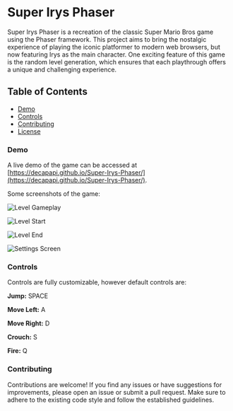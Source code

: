 
# **Super Irys Phaser**

Super Irys Phaser is a recreation of the classic Super Mario Bros game using the Phaser framework. This project aims to bring the nostalgic experience of playing the iconic platformer to modern web browsers, but now featuring Irys as the main character. One exciting feature of this game is the random level generation, which ensures that each playthrough offers a unique and challenging experience.


## **Table of Contents**

- [Demo](#Demo)
- [Controls](#Controls)
- [Contributing](#Contributing)
- [License](#License)

### Demo

A live demo of the game can be accessed at [https://decapapi.github.io/Super-Irys-Phaser/](https://decapapi.github.io/Super-Irys-Phaser/).

Some screenshots of the game:

![Level Gameplay](assets/showcase/level-gameplay.gif)

![Level Start](assets/showcase/level-start.gif)

![Level End](assets/showcase/level-end.gif)

![Settings Screen](assets/showcase/settings-screen.png)

### Controls

Controls are fully customizable, however default controls are:

**Jump:** SPACE

**Move Left:** A

**Move Right:** D

**Crouch:** S

**Fire:** Q

### Contributing

Contributions are welcome! If you find any issues or have suggestions for improvements, please open an issue or submit a pull request. Make sure to adhere to the existing code style and follow the established guidelines.
